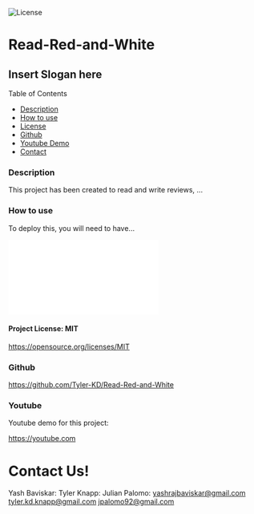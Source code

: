  
![License](https://img.shields.io/badge/License-MIT-blue.svg)

# Read-Red-and-White

## Insert Slogan here

Table of Contents
  
  * [Description](#description)
  * [How to use](#usage)
  * [License](#licenseSection)
  * [Github](#gitHub)
  * [Youtube Demo](#youtube)
  * [Contact](#Contact-Us!)

### Description <a name="description"></a>  
   This project has been created to read and write reviews, ...
  
### How to use <a name="usage"></a> 
   To deploy this, you will need to have...

![Alt Text](./assets/insertIMGhere.img)


  
#### Project License: MIT <a name="licenseSection"></a> 
https://opensource.org/licenses/MIT

### Github <a name="gitHub"></a>

https://github.com/Tyler-KD/Read-Red-and-White <br>
   
### Youtube <a name="youtube"></a>
Youtube demo for this project: 

https://youtube.com 

# Contact Us! <a name="Contact-Us!"></a> 

Yash Baviskar:                      Tyler Knapp:                        Julian Palomo:
yashrajbaviskar@gmail.com           tyler.kd.knapp@gmail.com            jpalomo92@gmail.com
